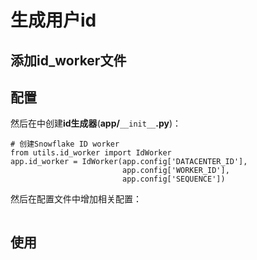 # 生成用户id

## 添加**id\_worker**文件

## 配置

然后在中创建**id生成器**\(**app/**`__init__`**.py**\)：

```
# 创建Snowflake ID worker
from utils.id_worker import IdWorker
app.id_worker = IdWorker(app.config['DATACENTER_ID'],
                         app.config['WORKER_ID'],
                         app.config['SEQUENCE'])
```

然后在配置文件中增加相关配置：

```

```

## 使用

